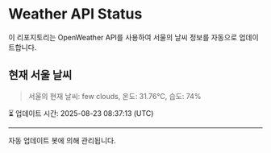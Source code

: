 
# Weather API Status

이 리포지토리는 OpenWeather API를 사용하여 서울의 날씨 정보를 자동으로 업데이트합니다.

## 현재 서울 날씨
> 서울의 현재 날씨: few clouds, 온도: 31.76°C, 습도: 74%

⏳ 업데이트 시간: 2025-08-23 08:37:13 (UTC)

---
자동 업데이트 봇에 의해 관리됩니다.
